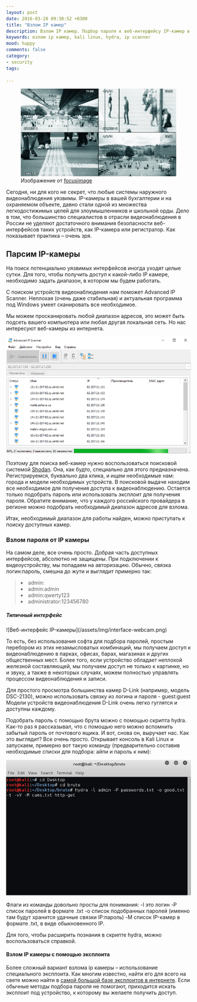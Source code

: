 ```yaml
---
layout: post
date: 2016-03-28 09:30:52 +0300
title: "Взлом IP камер"
description: Взлом IP камер. Подбор пароля к веб-интерфейсу IP-камер в России. Использование эксплоита для получения доступа к интерфейсу регистратора.
keywords: взлом ip камер, kali linux, hydra, ip scanner
mood: happy
comments: false
category:
- security
tags:

---
```


<figure>
    <img src="../assets/img/shutterstock_447330457.jpg" alt: Взлом IP камер/>
    <figcaption>Изображение от <a href="https://www.shutterstock.com/g/focusimage" target="_blank_">focusimage</a></figcaption>
</figure>

Сегодня, ни для кого не секрет, что любые системы наружного видеонаблюдения уязвимы. IP-камеры в вашей бухгалтерии и на охраняемом объекте, давно стали одной из множества легкодостижимых целей для злоумышленников и школьной орды. Дело в том, что большинство специалистов в отрасли видеонаблюдения в России не уделяют достаточного внимания безопасности веб-интерфейсов таких устройств, как IP-камера или регистратор. Как показывает практика – очень зря.

<!--more-->

<h2>Парсим IP-камеры</h2>
На поиск потенциально уязвимых интерфейсов иногда уходят целые сутки. Для того, чтобы получить доступ к какой-либо IP камере, необходимо задать диапазон, в котором мы будем работать.

С поиском устройств видеонаблюдения нам поможет Advanced IP Scanner. Неплохая (очень даже стабильная) и актуальная программа под Windows умеет сканировать все необходимое.

Мы можем просканировать любой диапазон адресов, это может быть подсеть вашего компьютера или любая другая локальная сеть. Но нас интересуют веб-камеры из интернета.

![Advanced IP Scanner](/assets/img/ip-scanner.png)

Поэтому для поиска веб-камер нужно воспользоваться поисковой системой <a href="https://www.shodan.io" rel="nofollow">Shodan</a>. Она, как будто, специально для этого предназначена. Регистрируемся, буквально два клика, и ищем необходимые нам: города и модели необходимых устройств. В поисковой выдаче находим все необходимое для получения доступа к видеонаблюдению. Остается только подобрать пароль или использовать эксплоит для получения пароля. Обратите внимание, что у каждого российского провайдера в регионе можно подобрать необходимый диапазон адресов для взлома.

Итак, необходимый диапазон для работы найден, можно приступать к поиску доступных камер.

<h3>Взлом пароля от IP камеры</h3>
На самом деле, все очень просто. Добрая часть доступных интерфейсов, абсолютно не защищены. При подключении к видеоустройству, мы попадаем на авторизацию. Обычно, связка логин:пароль, смешна до жути и выглядит примерно так:
<blockquote>
<li>admin:</li>
<li>admin:admin</li>
<li>admin:qwerty123</li>
<li>administrator:123456780</li>
</blockquote>

<h5>Типичный интерфейс</h5>
![Веб-интерфейс IP-камеры](/assets/img/interface-webcam.png)

То есть, без использования софта для подбора паролей, простым перебором из этих незамысловатых комбинаций, мы получаем доступ к видеонаблюдению в парках, офисах, барах, магазинах и других общественных мест. Более того, если устройство обладает неплохой железной составляющей, мы получаем доступ не только к картинке, но и звуку, а также в некоторых случаях, можем полностью управлять процессом видеонаблюдения и записи.

Для простого просмотра большинства камер D-Link (например, модель DSC-2130), можно использовать связку из логина и пароля - guest:guest
Модели устройств видеонаблюдения D-Link очень легко гуглятся и доступны каждому.

Подобрать пароль с помощью брута можно с помощью скрипта hydra. Как-то раз я рассказывал, что с помощью него можно вспомнить забытый пароль от почтового ящика. И вот, снова он, выручает нас. Как это выглядит? Все очень просто.
Открывает консоль в Kali Linux и запускаем, примерно вот такую команду (предварительно составив необходимые списки для подбора: айпи и пароль к ним):

![Hydra Kali Linux](/assets/img/kali.png)

Флаги из команды довольно просты для понимания:
-l это логин
-P список паролей в формате .txt
-o список подобранных паролей (именно там будут хранится удачные связки IP:пароль)
-M список IP-камер в формате .txt, в виде обыкновенного IP.

Для того, чтобы расширить познания в скрипте hydra, можно воспользоваться справкой.

<h4>Взлом IP камеры с помощью эксплоита</h4>
Более сложный вариант взлома ip камеры – использование специального эксплоита. Как многим известно, найти его для всего на свете можно найти в <a href="https://www.exploit-db.com/" rel="nofollow">самой большой базе эксплоитов в интернете</a>.  Если обычные методы подбора пароля не помогают, приходится искать эксплоит под устройство, к которому вы желаете получить доступ.
